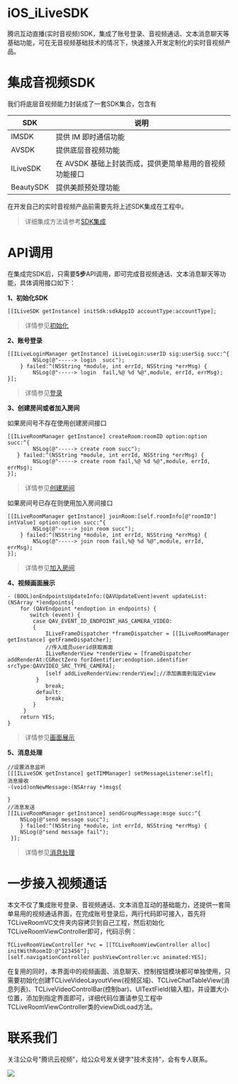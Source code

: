 # iOS_iLiveSDK
腾讯互动直播(实时音视频)SDK，集成了账号登录、音视频通话、文本消息聊天等基础功能，可在无音视频基础技术的情况下，快速接入开发定制化的实时音视频产品。
# 集成音视频SDK
我们将底层音视频能力封装成了一套SDK集合，包含有

SDK  | 说明
------------- | -------------
IMSDK  | 提供 IM 即时通信功能
AVSDK  | 提供底层音视频功能
ILiveSDK  | 在 AVSDK 基础上封装而成，提供更简单易用的音视频功能接口
BeautySDK  | 提供美颜预处理功能

在开发自己的实时音视频产品前需要先将上述SDK集成在工程中。

> 详细集成方法请参考[SDK集成](https://cloud.tencent.com/document/product/647/16809)
# API调用
在集成完SDK后，只需要**5步**API调用，即可完成音视频通话、文本消息聊天等功能，具体调用接口如下：

**1、初始化SDK**
~~~OBJC
[[ILiveSDK getInstance] initSdk:sdkAppID accountType:accountType];
~~~
> 详情参见[初始化](https://cloud.tencent.com/document/product/647/16810)

**2、账号登录**
~~~OBJC
[[ILiveLoginManager getInstance] iLiveLogin:userID sig:userSig succ:^{
        NSLog(@"-----> login  succ");
    } failed:^(NSString *module, int errId, NSString *errMsg) {
        NSLog(@"-----> login  fail,%@ %d %@",module, errId, errMsg);        
}];
~~~
> 详情参见[登录](https://cloud.tencent.com/document/product/647/16810)

**3、创建房间或者加入房间**

如果房间号不存在使用创建房间接口
~~~OBJC
[[ILiveRoomManager getInstance] createRoom:roomID option:option succ:^{
        NSLog(@"-----> create room succ");
   } failed:^(NSString *module, int errId, NSString *errMsg) {
        NSLog(@"-----> create room fail,%@ %d %@",module, errId, errMsg);
}];
~~~
> 详情参见[创建房间](https://cloud.tencent.com/document/product/647/16811)

如果房间号已存在则使用加入房间接口
~~~OBJC
[[ILiveRoomManager getInstance] joinRoom:[self.roomInfo[@"roomID"] intValue] option:option succ:^{
        NSLog(@"-----> join room succ");
    } failed:^(NSString *module, int errId, NSString *errMsg) {
        NSLog(@"-----> join room fail,%@ %d %@",module, errId, errMsg);
}];
~~~
> 详情参见[加入房间](https://cloud.tencent.com/document/product/647/16814)

**4、视频画面展示**
~~~OBJC
- (BOOL)onEndpointsUpdateInfo:(QAVUpdateEvent)event updateList:(NSArray *)endpoints{
	for (QAVEndpoint *endoption in endpoints) {
	   switch (event) {
		case QAV_EVENT_ID_ENDPOINT_HAS_CAMERA_VIDEO:
		{
		    ILiveFrameDispatcher *frameDispatcher = [[ILiveRoomManager getInstance] getFrameDispatcher];
		    //传入成员userid获取画面
		    ILiveRenderView *renderView = [frameDispatcher addRenderAt:CGRectZero forIdentifier:endoption.identifier srcType:QAVVIDEO_SRC_TYPE_CAMERA];
		    [self addLiveRenderView:renderView];//添加画面到指定view
		 }
		    break;	                
		 default:
		    break;
	    }
	 }
	return YES;
}
~~~
> 详情参见[画面展示](https://cloud.tencent.com/document/product/647/16814)

**5、消息处理**
~~~OBJC
//设置消息监听
[[[ILiveSDK getInstance] getTIMManager] setMessageListener:self];
消息接收
-(void)onNewMessage:(NSArray *)msgs{  

}
//消息发送
[[ILiveRoomManager getInstance] sendGroupMessage:msge succ:^{
	NSLog(@"send message succ");
    } failed:^(NSString *module, int errId, NSString *errMsg) {
	NSLog(@"send message fail");
 }];
~~~
> 详情参见[消息处理](https://cloud.tencent.com/document/product/647/16815)
# 一步接入视频通话
本文不仅了集成账号登录、音视频通话、文本消息互动的基础能力，还提供一套简单易用的视频通话界面，在完成账号登录后，两行代码即可接入，首先将TCLiveRoomVC文件夹内容拷贝到自己工程，然后初始化TCLiveRoomViewController即可，代码示例：
~~~OBJC
TCLiveRoomViewController *vc = [[TCLiveRoomViewController alloc] initWithRoomID:@"123456"];
[self.navigationController pushViewController:vc animated:YES];
~~~
在复用的同时，本界面中的视频画面、消息聊天、控制按钮模块都可单独使用，只需要初始化创建TCLiveVideoLayoutView(视频区域)、TCLiveChatTableView(消息列表)、TCLiveVideoControlBar(控制bar)、UITextField(输入框)，并设置大小位置，添加到指定界面即可，详细代码位置请参见工程中TCLiveRoomViewController类的viewDidLoad方法。

# 联系我们

关注公众号"腾讯云视频"，给公众号发关键字"技术支持"，会有专人联系。

![](https://main.qcloudimg.com/raw/769293c3dbc0df8fbfb7d6a7cc904692.jpg)
